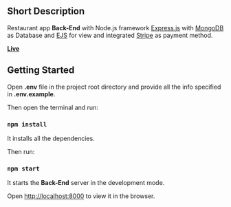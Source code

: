 ## Short Description

Restaurant app **Back-End** with Node.js framework [Express.js](https://expressjs.com/) with [MongoDB](https://www.mongodb.com/) as Database and [EJS](https://ejs.co/) for view and integrated [Stripe](https://stripe.com/docs/development/quickstart?lang=node) as payment method.

**[Live](https://goodfood-backend.onrender.com)**

## Getting Started

Open **.env** file in the project root directory and provide all the info specified in **.env.example**.

Then open the terminal and run:

### `npm install`

It installs all the dependencies.

Then run:

### `npm start`

It starts the **Back-End** server in the development mode.

Open [http://localhost:8000](http://localhost:8000) to view it in the browser.
